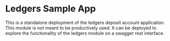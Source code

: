 # Ledgers Sample App
This is a standalone deployment of the ledgers deposit account application. This module is not meant to be productively used. It can be deployed to explore the functionality of the ledgers module on a swagger rest interface. 